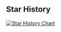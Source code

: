 ## Star History

[![Star History Chart](https://api.star-history.com/svg?repos=mkjsk644/todo_list&type=Date)](https://star-history.com/#mkjsk644/todo_list&Date)